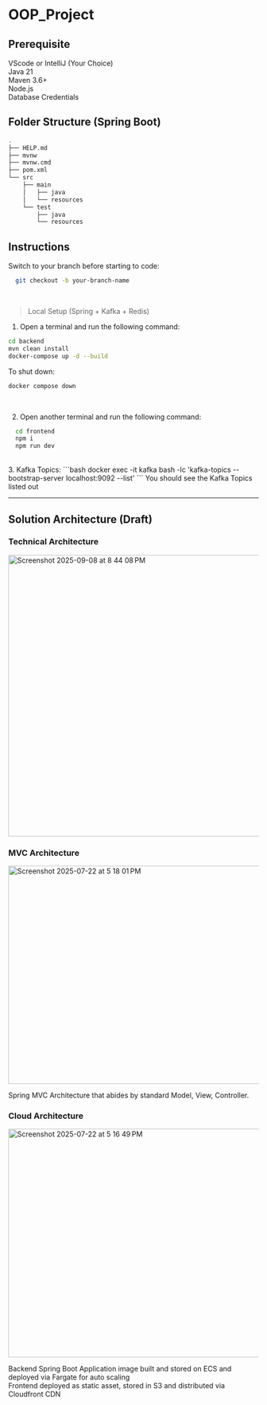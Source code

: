 # OOP_Project

## Prerequisite
VScode or IntelliJ (Your Choice) <br>
Java 21 <br>
Maven 3.6+ <br>
Node.js <br>
Database Credentials <br>

## Folder Structure (Spring Boot)
```bash
.
├── HELP.md
├── mvnw
├── mvnw.cmd
├── pom.xml
└── src
    ├── main
    │   ├── java
    │   └── resources
    └── test
        ├── java
        └── resources
```

## Instructions

Switch to your branch before starting to code:
```bash
  git checkout -b your-branch-name
```

<br>

> Local Setup (Spring + Kafka + Redis)
1. Open a terminal and run the following command:
```bash
cd backend
mvn clean install
docker-compose up -d --build
```

To shut down:
```bash
docker compose down
```

<br>

2. Open another terminal and run the following command:
```bash
  cd frontend
  npm i
  npm run dev
```

<br>
3. Kafka Topics:
```bash
docker exec -it kafka bash -lc 'kafka-topics --bootstrap-server localhost:9092 --list'
```
You should see the Kafka Topics listed out

---


## Solution Architecture (Draft)
### Technical Architecture
<img width="720" height="565" alt="Screenshot 2025-09-08 at 8 44 08 PM" src="https://github.com/user-attachments/assets/2d9b060e-74f9-4f9b-990a-158ebe9ea670" />


### MVC Architecture
<img width="853" height="438" alt="Screenshot 2025-07-22 at 5 18 01 PM" src="https://github.com/user-attachments/assets/0ffc5bb7-eb66-4eca-a817-d3bbfd392e6c" />
<p>
  Spring MVC Architecture that abides by standard Model, View, Controller.
</p>

### Cloud Architecture
<img width="854" height="459" alt="Screenshot 2025-07-22 at 5 16 49 PM" src="https://github.com/user-attachments/assets/65a17bd1-ba1b-411d-9f09-5ea4c500cc3c" />
<p>
  Backend Spring Boot Application image built and stored on ECS and deployed via Fargate for auto scaling <br>
  Frontend deployed as static asset, stored in S3 and distributed via Cloudfront CDN
</p>

